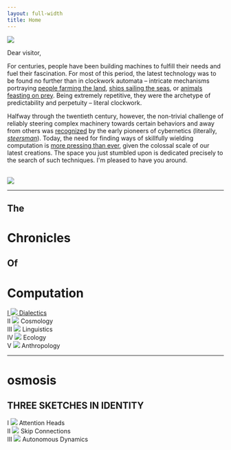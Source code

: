 ```yaml
---
layout: full-width
title: Home
---
```


<div class="flex-container bio-section">
  <div class="flex-item">
  </div>
  <div class="flex-item" style="flex-shrink: 1;">
    <img src="/assets/img/profile.jpg" class="profile">
    <p class="letter">
      Dear visitor,
    </p>
    <p class="letter">
      For centuries, people have been building machines to fulfill their needs and fuel their fascination. For most of this period, the latest technology was to be found no further than in clockwork automata – intricate mechanisms portraying <a href="https://www.britishmuseum.org/collection/object/H_1888-1201-122">people farming the land</a>, <a href="https://www.britishmuseum.org/collection/object/H_1866-1030-1">ships sailing the seas</a>, or <a href="https://www.vam.ac.uk/articles/tipus-tiger">animals feasting on prey</a>. Being extremely repetitive, they were the archetype of predictability and perpetuity – literal clockwork.
    </p>
    <p class="letter">
      Halfway through the twentieth century, however, the non-trivial challenge of reliably steering complex machinery towards certain behaviors and away from others was <a href="https://archive.org/details/norbert-wiener-cybernetics/page/177/mode/2up?q=%22In+all+these+stories+the+point+is+that%22">recognized</a> by the early pioneers of cybernetics (literally, <a href="https://www.etymonline.com/word/cybernetics"><i>steersman</i></a>). Today, the need for finding ways of skillfully wielding computation is <a href="https://80000hours.org/problem-profiles/artificial-intelligence/">more pressing than ever</a>, given the colossal scale of our latest creations. The space you just stumbled upon is dedicated precisely to the search of such techniques. I'm pleased to have you around.
    </p>
    <br/>
    <img src="/assets/img/signature.png" class="signature"/>
  </div>
  <div class="flex-item">
  </div>
</div>

<hr class="slender">

<div class="t2c-title-section">
  <h2 class="t2c">
    The
  </h2>
  <h1 class="t2c">
    Chronicles
  </h1>
  <h2 class="t2c">
    Of
  </h2>
  <h1 class="t2c">
    Computation
  </h1>
</div>

<div class="flex-container t2c-body-section">
  <div class="flex-item">
  <a href="/">
    I
    <img src="/assets/img/Dialectics.png" class="cover"/>
    Dialectics
  </a>
  </div>
  <div class="flex-item">
    II
    <img src="/assets/img/Cosmology.png" class="cover-unavailable"/>
    Cosmology
  </div>
  <div class="flex-item">
    III
    <img src="/assets/img/Linguistics.png" class="cover-unavailable"/>
    Linguistics
  </div>
  <div class="flex-item">
    IV
    <img src="/assets/img/Ecology.png" class="cover-unavailable"/>
    Ecology
  </div>
  <div class="flex-item">
    V
    <img src="/assets/img/Anthropology.png" class="cover-unavailable"/>
    Anthropology
  </div>
</div>

<hr class="slender">

<div class="osmosis-title-section">
  <h1 class="osmosis">
    osmosis
  </h1>
  <h2 class="osmosis">
    THREE SKETCHES IN IDENTITY
  </h2>
</div>

<div class="flex-container osmosis-body-section">
  <div class="flex-item">
    I
    <img src="/assets/img/osm1.png" class="sketch"/>
    Attention Heads
  </div>
  <div class="flex-item">
    II
    <img src="/assets/img/osm2.png" class="sketch"/>
    Skip Connections
  </div>
  <div class="flex-item">
    III
    <img src="/assets/img/osm3.png" class="sketch"/>
    Autonomous Dynamics
  </div>
</div>
